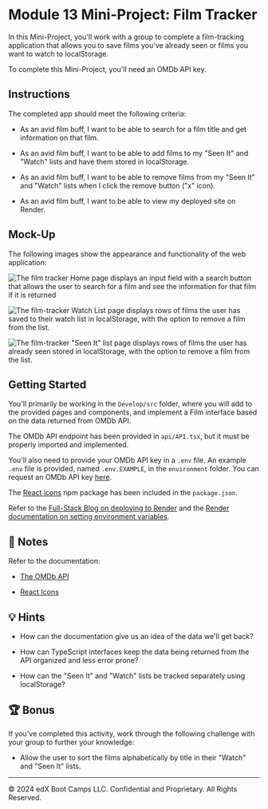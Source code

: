# Module 13 Mini-Project: Film Tracker

In this Mini-Project, you'll work with a group to complete a film-tracking application that allows you to save films you've already seen or films you want to watch to localStorage.

To complete this Mini-Project, you'll need an OMDb API key.

## Instructions

The completed app should meet the following criteria:

* As an avid film buff, I want to be able to search for a film title and get information on that film.

* As an avid film buff, I want to be able to add films to my "Seen It" and "Watch" lists and have them stored in localStorage.

* As an avid film buff, I want to be able to remove films from my "Seen It" and "Watch" lists when I click the remove button ("x" icon).

* As an avid film buff, I want to be able to view my deployed site on Render.

## Mock-Up

The following images show the appearance and functionality of the web application:

![The film tracker Home page displays an input field with a search button that allows the user to search for a film and see the information for that film if it is returned](./Assets/13-01-film_tracker_homepage.png)

![The film-tracker Watch List page displays rows of films the user has saved to their watch list in localStorage, with the option to remove a film from the list.](./Assets/13-02-film_tracker_watchlist.png)

![The film-tracker "Seen It" list page displays rows of films the user has already seen stored in localStorage, with the option to remove a film from the list.](./Assets/13-03-film_tracker_seenit.png)

## Getting Started

You'll primarily be working in the `Develop/src` folder, where you will add to the provided pages and components, and implement a Film interface based on the data returned from OMDb API.

The OMDb API endpoint has been provided in `api/API.tsx`, but it must be properly imported and implemented.

You'll also need to provide your OMDb API key in a `.env` file. An example `.env` file is provided, named `.env.EXAMPLE`, in the `environment` folder. You can request an OMDb API key [here](https://www.omdbapi.com/apikey.aspx).

The [React icons](https://www.npmjs.com/package/react-icons) npm package has been included in the `package.json`.

Refer to the [Full-Stack Blog on deploying to Render](https://coding-boot-camp.github.io/full-stack/render/render-deployment-guide) and the [Render documentation on setting environment variables](https://docs.render.com/configure-environment-variables).

## 📝 Notes

Refer to the documentation:

* [The OMDb API](https://www.omdbapi.com/)

* [React Icons](https://react-icons.github.io/react-icons/)

## 💡 Hints

* How can the documentation give us an idea of the data we'll get back?

* How can TypeScript interfaces keep the data being returned from the API organized and less error prone?

* How can the "Seen It" and "Watch" lists be tracked separately using localStorage?

## 🏆 Bonus

If you've completed this activity, work through the following challenge with your group to further your knowledge:

* Allow the user to sort the films alphabetically by title in their "Watch" and "Seen It" lists.

---
© 2024 edX Boot Camps LLC. Confidential and Proprietary. All Rights Reserved.
